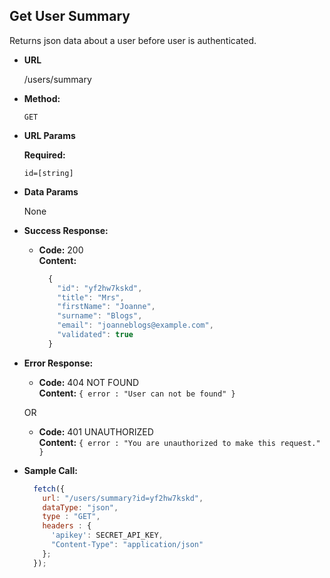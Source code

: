 ## **Get User Summary**

Returns json data about a user before user is authenticated.

- **URL**

  /users/summary

- **Method:**

  `GET`

- **URL Params**

  **Required:**

  `id=[string]`

- **Data Params**

  None

- **Success Response:**

  - **Code:** 200 <br />
    **Content:** 
    ```javascript
      {
        "id": "yf2hw7kskd",
        "title": "Mrs",
        "firstName": "Joanne",
        "surname": "Blogs",
        "email": "joanneblogs@example.com",
        "validated": true
      }
    ```

- **Error Response:**

  - **Code:** 404 NOT FOUND <br />
    **Content:** `{ error : "User can not be found" }`

  OR

  - **Code:** 401 UNAUTHORIZED <br />
    **Content:** `{ error : "You are unauthorized to make this request." }`

- **Sample Call:**

  ```javascript
    fetch({
      url: "/users/summary?id=yf2hw7kskd",
      dataType: "json",
      type : "GET",
      headers : {
        'apikey': SECRET_API_KEY,
        "Content-Type": "application/json"
      };
    });
  ```
